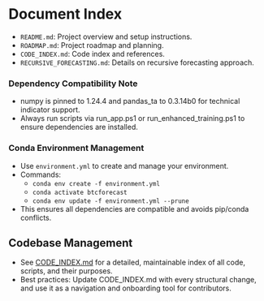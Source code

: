# Document Index

- `README.md`: Project overview and setup instructions.
- `ROADMAP.md`: Project roadmap and planning.
- `CODE_INDEX.md`: Code index and references.
- `RECURSIVE_FORECASTING.md`: Details on recursive forecasting approach.

### Dependency Compatibility Note
- numpy is pinned to 1.24.4 and pandas_ta to 0.3.14b0 for technical indicator support.
- Always run scripts via run_app.ps1 or run_enhanced_training.ps1 to ensure dependencies are installed.

### Conda Environment Management
- Use `environment.yml` to create and manage your environment.
- Commands:
  - `conda env create -f environment.yml`
  - `conda activate btcforecast`
  - `conda env update -f environment.yml --prune`
- This ensures all dependencies are compatible and avoids pip/conda conflicts.

## Codebase Management
- See [CODE_INDEX.md](./CODE_INDEX.md) for a detailed, maintainable index of all code, scripts, and their purposes.
- Best practices: Update CODE_INDEX.md with every structural change, and use it as a navigation and onboarding tool for contributors. 